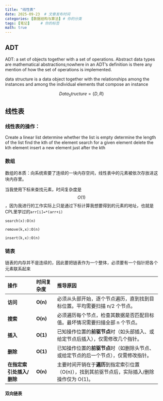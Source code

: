 ```yaml
---
title: "线性表"
date: 2025-09-23  # 文章发布时间
categories: [数据结构与算法] # 你的分类
tags: [笔记]     # 你的标签
math: true
---
```


## ADT

ADT: a set of objects together with a set of operations. Abstract data types are mathematical abstractions;nowhere in an ADT’s definition is there any mention of how the set of operations is implemented.

data structure is a data object together with the relationships among the instances and among the individual elements that compose an instance

$$Data_Structure = \{D,R\}$$

## 线性表

### 线性表的操作：

Create a linear list
determine whether the list is empty
determine the length of the list
find the kth of the element
search for a given element
delete the kth element
insert a new element just after the kth

### 数组

数组的本质：向系统索要了连续的一块内存空间，线性表中的元素被依次存放进这块内存里。

当我使用下标来查找元素，时间复杂度是$$O(1)$$，因为我进行的工作实际上只是通过下标计算我想要得到的元素的地址，也就是CPL里学过的`arr[i]=*(arr+i)`

`search(x):O(n)`

`remove(k,x):O(n)`

`insert(k,x):O(n)`

### 链表

链表的内存并不是连续的，因此要把链表作为一个整体，必须要有一个指针把各个元素联系起来

| 操作                      | 时间复杂度 | 推导原因                                                     |
| :------------------------ | :--------- | :----------------------------------------------------------- |
| **访问**                  | **O(n)**   | 必须从头部开始，逐个节点遍历，直到找到目标位置。平均需要扫描 n/2 个节点。 |
| **搜索**                  | **O(n)**   | 必须遍历每个节点，检查其数据是否匹配目标值。最坏情况需要扫描全部 n 个节点。 |
| **插入**                  | **O(1)**   | 已知操作位置的**前驱节点**时（如头部插入、或给定节点后插入），仅需修改几个指针。 |
| **删除**                  | **O(1)**   | 已知操作位置的**前驱节点**时（如删除头节点、或给定节点的后一个节点），仅需修改指针。 |
| **在指定索引处插入/删除** | **O(n)**   | 主要时间开销在于**遍历**到指定索引位置（O(n)），找到其前驱节点后，实际插入/删除操作仅为 O(1)。 |

#### 双向链表